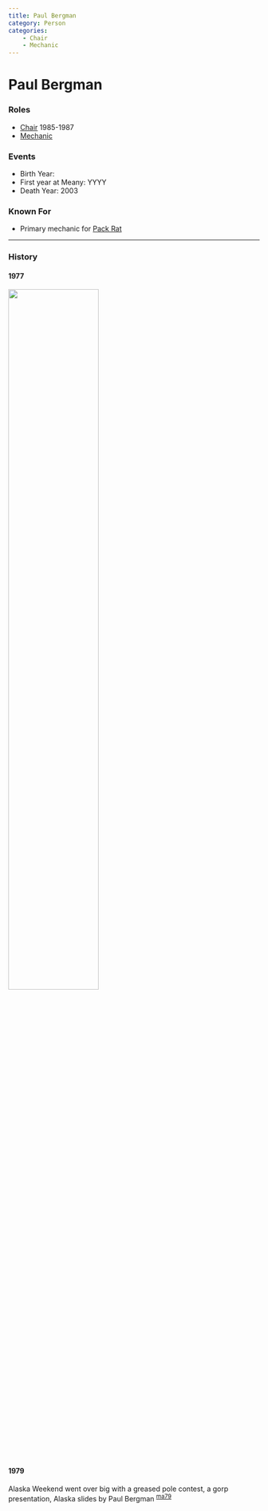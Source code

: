 ```yaml
---
title: Paul Bergman
category: Person
categories:
    - Chair
    - Mechanic
---
```

# Paul Bergman
### Roles
- [Chair](/Person/Chair) 1985-1987
- [Mechanic](/Person/Mechanic)
### Events
- Birth Year:
- First year at Meany: YYYY
- Death Year: 2003

### Known For
- Primary mechanic for [Pack Rat](/Machine/Pack-Rat)

---
### History

#### 1977

<img src="https://raw.githubusercontent.com/MeanyLodge/meanylodge.github.com/assets/img/1977-Lodge-Bergman.jpeg" style="width: 60%">


#### 1979

Alaska Weekend went over big with a greased pole contest, a gorp presentation, Alaska slides by Paul Bergman <sup>[ma79][]</sup>



[ma79]: /Mountaineer-Annual#1979